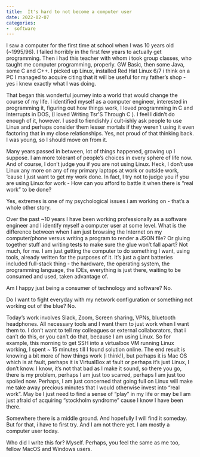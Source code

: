 ```yaml
---
title:  It's hard to not become a computer user
date: 2022-02-07
categories:
-  software
---
```


I saw a computer for the first time at school when I was 10 years old (~1995/96). I failed horribly in 
the first few years to actually get programming. Then i had this teacher with whom i took group classes, 
who taught me computer programming, properly. GW Basic, then some Java, some C and C++. 
I picked up Linux, installed Red Hat Linux 6/7 i think on a PC I managed to acquire citing 
that it will be useful for my father’s shop - yes i knew exactly what I was doing.

That began this wonderful journey into a world that would change the course of my life. 
I identified myself as a computer engineer, interested in programming it, figuring out how 
things work, I loved programming in C and Interrupts in DOS, (I loved Writing Tsr'S Through C ). 
I feel I didn’t do enough of it, however. I used to fiendishly / cult-ishly ask people to 
use Linux and perhaps consider them lesser mortals if they weren’t using it even factoring 
that in my close relationships. Yes, not proud of that thinking back. I was young, so 
I should move on from it. 

Many years passed in between, lot of things happened, growing up I suppose.
I am more tolerant of people’s choices in every sphere of life now. 
And of course, I don’t judge you if you are not using Linux. 
Heck, I don’t use Linux any more on any of my primary laptops at work or outside work, 
‘cause I just want to get my work done. In fact, I try not to judge you if you are 
using Linux for work - How can you afford to battle it when there is “real work” to be done? 

Yes, extremes is one of my psychological issues i am working on - that’s a whole other story.

Over the past ~10 years I have been working professionally as a software engineer and I 
identify myself a computer user at some level. What is the difference between when I 
am just browsing the Internet on my computer/phone versus writing a program to render 
a JSON file? Or gluing together stuff and writing tests to make sure the glue won’t fall
apart? Not much, for me. I am just getting the computer to do something I want, using tools, 
already written for the purposes of it. It’s just a giant batteries included full-stack thing - 
the hardware, the operating system, the programming language, the IDEs, everything is just there,
waiting to be consumed and used, taken advantage of.

Am I happy just being a consumer of technology and software? No.

Do I want to fight everyday with my network configuration or something not working out of the blue? No.

Today’s work involves Slack, Zoom, Screen sharing, VPNs, bluetooth headphones. 
All necessary tools and I want them to just work when I want them to. I don’t want to tell 
my colleagues or external collaborators, that i can’t do this, or you can’t do that, because 
I am using Linux. So for example, this morning to get SSH into a virtualbox VM running Linux working, 
I spent ~ 15 minutes till I found solution online. The end result is knowing a bit more of how things work 
(i think!), but perhaps it is Mac OS which is at fault, perhaps it is VirtualBox at fault or perhaps 
it’s just Linux, I don’t know. I know, it’s not that bad as I make it sound, so there you go, 
there is my problem, perhaps I am just too scarred, perhaps I am just too spoiled now. 
Perhaps, I am just concerned that going full on Linux will make me take away precious minutes
that I would otherwise invest into “real work”. May be I just need to find a sense of “play” in my 
life or may be I am just afraid of acquiring “stockholm syndrome” cause I know I have been there.

Somewhere there is a middle ground. And hopefully I will find it someday. But for that, 
i have to first try. And I am not there yet. I am mostly a computer user today.

Who did I write this for? Myself. Perhaps, you feel the same as me too, fellow MacOS 
and Windows users.
